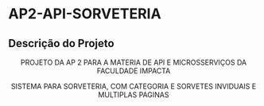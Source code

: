 # AP2-API-SORVETERIA

## Descrição do Projeto
<p align="center">PROJETO DA AP 2 PARA A MATERIA DE API E MICROSSERVIÇOS DA FACULDADE IMPACTA</p>
<p align="center">SISTEMA PARA SORVETERIA, COM CATEGORIA E SORVETES INVIDUAIS E MULTIPLAS PAGINAS </p>
